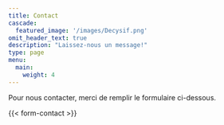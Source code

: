 ```yaml
---
title: Contact
cascade:
  featured_image: '/images/Decysif.png'
omit_header_text: true
description: "Laissez-nous un message!"
type: page
menu:
  main:
    weight: 4
---
```


Pour nous contacter, merci de remplir le formulaire ci-dessous.

{{< form-contact >}}

